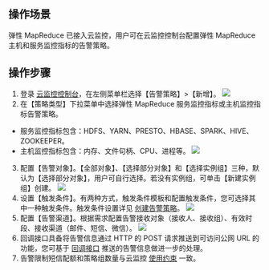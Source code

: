 ## 操作场景
弹性 MapReduce 已接入云监控，用户可在云监控控制台配置弹性 MapReduce 主机和服务监控指标的告警策略。

## 操作步骤
1. 登录 [云监控控制台](https://console.cloud.tencent.com/monitor/policylist)，在左侧菜单栏选择【告警策略】>【新增】。
![](https://main.qcloudimg.com/raw/00373e5cee26182de1a5d26529026821.png)
2. 在【策略类型】下拉菜单中选择弹性 MapReduce 服务监控指标或主机监控指标告警策略。
 - 服务监控指标包含：HDFS、YARN、PRESTO、HBASE、SPARK、HIVE、ZOOKEEPER。
 - 主机监控指标包含：内存、文件句柄、CPU、进程等。
![](https://main.qcloudimg.com/raw/e02f493675e31c15dcbfbe2e14a7b249.png)
3. 配置【告警对象】。【全部对象】、【选择部分对象】和【选择实例组】三种，默认为【选择部分对象】，用户可自行选择。若没有实例组，可单击【新建实例组】创建。
![](https://main.qcloudimg.com/raw/558a9ac5bb23febd7dbfb5f663fe74b3.png)
4. 设置【触发条件】。有两种方式，触发条件模板和配置触发条件，您可选择其中一种触发条件。触发条件设置详见 [创建告警策略](https://cloud.tencent.com/document/product/248/6215)。
![](https://main.qcloudimg.com/raw/a4291490022a9fe3f05538cbe33e28b0.png)
5. 配置【告警渠道】。根据需求配置告警接收对象（接收人、接收组）、有效时段、接收渠道（邮件、短信、微信）。
![](https://main.qcloudimg.com/raw/e0a295bd79c29ad93d17eb052ff6577a.png)
6. 回调接口具备将告警信息通过 HTTP 的 POST 请求推送到可访问公网 URL 的功能，您可基于 [回调接口](https://cloud.tencent.com/document/product/248/9066) 推送的告警信息做进一步的处理。
7. 告警限制短信配额和策略组数量与云监控 [使用约束](https://cloud.tencent.com/document/product/248/35528) 一致。
